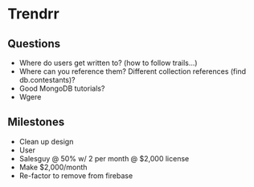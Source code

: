 Trendrr
=======================

Questions
-----------------
- Where do users get written to? (how to follow trails...)
- Where can you reference them?  Different collection references (find db.contestants)?
- Good MongoDB tutorials?
- Wgere 

Milestones
-----------------

- Clean up design
- User
- Salesguy @ 50% w/ 2 per month @ $2,000 license
- Make $2,000/month 
- Re-factor to remove from firebase 
